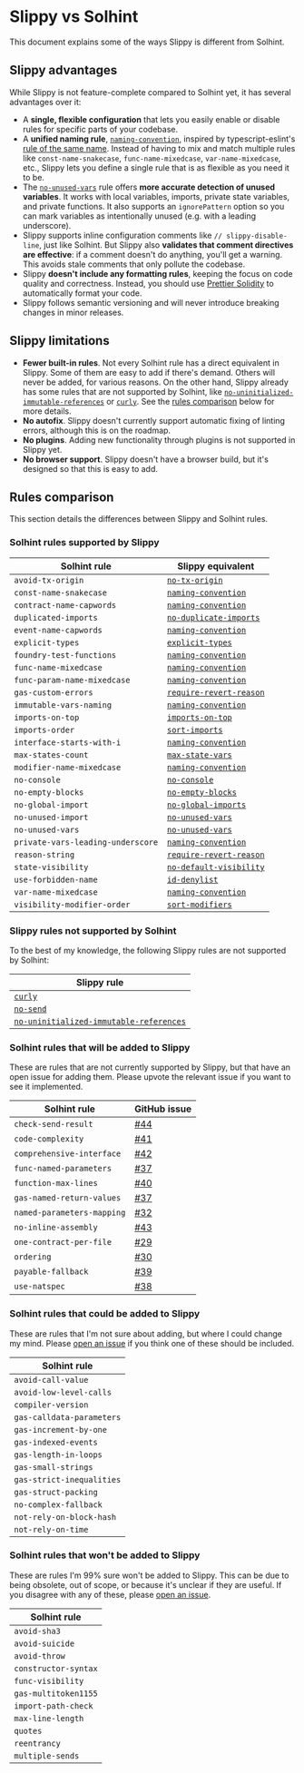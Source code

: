# Slippy vs Solhint

This document explains some of the ways Slippy is different from Solhint.

## Slippy advantages

While Slippy is not feature-complete compared to Solhint yet, it has several advantages over it:

- A **single, flexible configuration** that lets you easily enable or disable rules for specific parts of your codebase.
- A **unified naming rule**, [`naming-convention`](/docs/rules/naming-convention.md), inspired by typescript-eslint's [rule of the same name](https://typescript-eslint.io/rules/naming-convention/). Instead of having to mix and match multiple rules like `const-name-snakecase`, `func-name-mixedcase`, `var-name-mixedcase`, etc., Slippy lets you define a single rule that is as flexible as you need it to be.
- The [`no-unused-vars`](/docs/rules/no-unused-vars.md) rule offers **more accurate detection of unused variables**. It works with local variables, imports, private state variables, and private functions. It also supports an `ignorePattern` option so you can mark variables as intentionally unused (e.g. with a leading underscore).
- Slippy supports inline configuration comments like `// slippy-disable-line`, just like Solhint. But Slippy also **validates that comment directives are effective**: if a comment doesn't do anything, you'll get a warning. This avoids stale comments that only pollute the codebase.
- Slippy **doesn't include any formatting rules**, keeping the focus on code quality and correctness. Instead, you should use [Prettier Solidity](https://github.com/prettier-solidity/prettier-plugin-solidity) to automatically format your code.
- Slippy follows semantic versioning and will never introduce breaking changes in minor releases.

## Slippy limitations

- **Fewer built-in rules**. Not every Solhint rule has a direct equivalent in Slippy. Some of them are easy to add if there's demand. Others will never be added, for various reasons. On the other hand, Slippy already has some rules that are not supported by Solhint, like [`no-uninitialized-immutable-references`](/docs/rules/no-uninitialized-immutable-references.md) or [`curly`](/docs/rules/curly.md). See the [rules comparison](#rules-comparison) below for more details.
- **No autofix**. Slippy doesn't currently support automatic fixing of linting errors, although this is on the roadmap.
- **No plugins**. Adding new functionality through plugins is not supported in Slippy yet.
- **No browser support**. Slippy doesn't have a browser build, but it's designed so that this is easy to add.

## Rules comparison

This section details the differences between Slippy and Solhint rules.

### Solhint rules supported by Slippy

| Solhint rule                      | Slippy equivalent                                               |
| --------------------------------- | --------------------------------------------------------------- |
| `avoid-tx-origin`                 | [`no-tx-origin`](/docs/rules/no-tx-origin.md)                   |
| `const-name-snakecase`            | [`naming-convention`](/docs/rules/naming-convention.md)         |
| `contract-name-capwords`          | [`naming-convention`](/docs/rules/naming-convention.md)         |
| `duplicated-imports`              | [`no-duplicate-imports`](/docs/rules/no-duplicate-imports.md)   |
| `event-name-capwords`             | [`naming-convention`](/docs/rules/naming-convention.md)         |
| `explicit-types`                  | [`explicit-types`](/docs/rules/explicit-types.md)               |
| `foundry-test-functions`          | [`naming-convention`](/docs/rules/naming-convention.md)         |
| `func-name-mixedcase`             | [`naming-convention`](/docs/rules/naming-convention.md)         |
| `func-param-name-mixedcase`       | [`naming-convention`](/docs/rules/naming-convention.md)         |
| `gas-custom-errors`               | [`require-revert-reason`](/docs/rules/require-revert-reason.md) |
| `immutable-vars-naming`           | [`naming-convention`](/docs/rules/naming-convention.md)         |
| `imports-on-top`                  | [`imports-on-top`](/docs/rules/imports-on-top.md)               |
| `imports-order`                   | [`sort-imports`](/docs/rules/sort-imports.md)                   |
| `interface-starts-with-i`         | [`naming-convention`](/docs/rules/naming-convention.md)         |
| `max-states-count`                | [`max-state-vars`](/docs/rules/max-state-vars.md)               |
| `modifier-name-mixedcase`         | [`naming-convention`](/docs/rules/naming-convention.md)         |
| `no-console`                      | [`no-console`](/docs/rules/no-console.md)                       |
| `no-empty-blocks`                 | [`no-empty-blocks`](/docs/rules/no-empty-blocks.md)             |
| `no-global-import`                | [`no-global-imports`](/docs/rules/no-global-imports.md)         |
| `no-unused-import`                | [`no-unused-vars`](/docs/rules/no-unused-vars.md)               |
| `no-unused-vars`                  | [`no-unused-vars`](/docs/rules/no-unused-vars.md)               |
| `private-vars-leading-underscore` | [`naming-convention`](/docs/rules/naming-convention.md)         |
| `reason-string`                   | [`require-revert-reason`](/docs/rules/require-revert-reason.md) |
| `state-visibility`                | [`no-default-visibility`](/docs/rules/no-default-visibility.md) |
| `use-forbidden-name`              | [`id-denylist`](/docs/rules/id-denylist.md)                     |
| `var-name-mixedcase`              | [`naming-convention`](/docs/rules/naming-convention.md)         |
| `visibility-modifier-order`       | [`sort-modifiers`](/docs/rules/sort-modifiers.md)               |

### Slippy rules not supported by Solhint

To the best of my knowledge, the following Slippy rules are not supported by Solhint:

| Slippy rule                                                                                     |
| ----------------------------------------------------------------------------------------------- |
| [`curly`](/docs/rules/curly.md)                                                                 |
| [`no-send`](/docs/rules/no-send.md)                                                             |
| [`no-uninitialized-immutable-references`](/docs/rules/no-uninitialized-immutable-references.md) |

### Solhint rules that will be added to Slippy

These are rules that are not currently supported by Slippy, but that have an open issue for adding them. Please upvote the relevant issue if you want to see it implemented.

| Solhint rule               | GitHub issue                                         |
| -------------------------- | ---------------------------------------------------- |
| `check-send-result`        | [#44](https://github.com/fvictorio/slippy/issues/44) |
| `code-complexity`          | [#41](https://github.com/fvictorio/slippy/issues/41) |
| `comprehensive-interface`  | [#42](https://github.com/fvictorio/slippy/issues/42) |
| `func-named-parameters`    | [#37](https://github.com/fvictorio/slippy/issues/37) |
| `function-max-lines`       | [#40](https://github.com/fvictorio/slippy/issues/40) |
| `gas-named-return-values`  | [#37](https://github.com/fvictorio/slippy/issues/37) |
| `named-parameters-mapping` | [#32](https://github.com/fvictorio/slippy/issues/32) |
| `no-inline-assembly`       | [#43](https://github.com/fvictorio/slippy/issues/43) |
| `one-contract-per-file`    | [#29](https://github.com/fvictorio/slippy/issues/29) |
| `ordering`                 | [#30](https://github.com/fvictorio/slippy/issues/30) |
| `payable-fallback`         | [#39](https://github.com/fvictorio/slippy/issues/39) |
| `use-natspec`              | [#38](https://github.com/fvictorio/slippy/issues/38) |

### Solhint rules that could be added to Slippy

These are rules that I'm not sure about adding, but where I could change my mind. Please [open an issue](https://github.com/fvictorio/slippy/issues/new) if you think one of these should be included.

| Solhint rule              |
| ------------------------- |
| `avoid-call-value`        |
| `avoid-low-level-calls`   |
| `compiler-version`        |
| `gas-calldata-parameters` |
| `gas-increment-by-one`    |
| `gas-indexed-events`      |
| `gas-length-in-loops`     |
| `gas-small-strings`       |
| `gas-strict-inequalities` |
| `gas-struct-packing`      |
| `no-complex-fallback`     |
| `not-rely-on-block-hash`  |
| `not-rely-on-time`        |

### Solhint rules that won't be added to Slippy

These are rules I'm 99% sure won't be added to Slippy. This can be due to being obsolete, out of scope, or because it's unclear if they are useful. If you disagree with any of these, please [open an issue](https://github.com/fvictorio/slippy/issues/new).

| Solhint rule         |
| -------------------- |
| `avoid-sha3`         |
| `avoid-suicide`      |
| `avoid-throw`        |
| `constructor-syntax` |
| `func-visibility`    |
| `gas-multitoken1155` |
| `import-path-check`  |
| `max-line-length`    |
| `quotes`             |
| `reentrancy`         |
| `multiple-sends`     |
